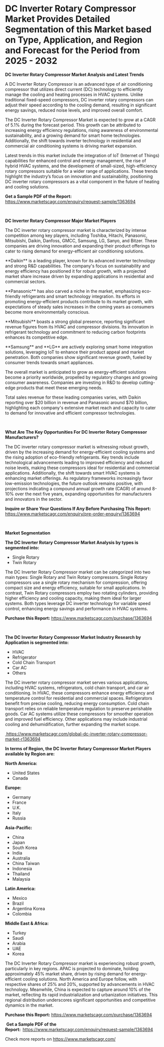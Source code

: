 <p><h1>DC Inverter Rotary Compressor Market Provides Detailed Segmentation of this Market based on Type, Application, and Region and Forecast for the Period from 2025 - 2032</h1></p><p><strong>DC Inverter Rotary Compressor Market Analysis and Latest Trends</strong></p>
<p><p>A DC Inverter Rotary Compressor is an advanced type of air conditioning compressor that utilizes direct current (DC) technology to efficiently manage the cooling and heating processes in HVAC systems. Unlike traditional fixed-speed compressors, DC inverter rotary compressors can adjust their speed according to the cooling demand, resulting in significant energy savings, reduced noise levels, and improved overall comfort.</p><p>The DC Inverter Rotary Compressor Market is expected to grow at a CAGR of 5.1% during the forecast period. This growth can be attributed to increasing energy efficiency regulations, rising awareness of environmental sustainability, and a growing demand for smart home technologies. Additionally, the shift towards inverter technology in residential and commercial air conditioning systems is driving market expansion.</p><p>Latest trends in this market include the integration of IoT (Internet of Things) capabilities for enhanced control and energy management, the rise of hybrid HVAC systems, and the development of small-sized, high-efficiency rotary compressors suitable for a wider range of applications. These trends highlight the industry’s focus on innovation and sustainability, positioning DC inverter rotary compressors as a vital component in the future of heating and cooling solutions.</p></p>
<p><strong>Get a Sample PDF of the Report:&nbsp;</strong> <a href="https://www.marketscagr.com/enquiry/request-sample/1363694?utm_campaign=3195&utm_medium=2&utm_source=Github&utm_content=ia&utm_term=10042025&utm_id=dc-inverter-rotary-compressor">https://www.marketscagr.com/enquiry/request-sample/1363694</a></p>
<p>&nbsp;</p>
<p><strong>DC Inverter Rotary Compressor Major Market Players</strong></p>
<p><p>The DC inverter rotary compressor market is characterized by intense competition among key players, including Toshiba, Hitachi, Panasonic, Mitsubishi, Daikin, Danfoss, GMCC, Samsung, LG, Sanyo, and Bitzer. These companies are driving innovation and expanding their product offerings to cater to rising demand for energy-efficient air conditioning solutions.</p><p>**Daikin** is a leading player, known for its advanced inverter technology and strong R&D capabilities. The company's focus on sustainability and energy efficiency has positioned it for robust growth, with a projected market share increase driven by expanding applications in residential and commercial sectors. </p><p>**Panasonic** has also carved a niche in the market, emphasizing eco-friendly refrigerants and smart technology integration. Its efforts in promoting energy-efficient products contribute to its market growth, with expectations of steady sales increases in the coming years as consumers become more environmentally conscious.</p><p>**Mitsubishi** boasts a strong global presence, reporting significant revenue figures from its HVAC and compressor divisions. Its innovation in refrigerant technology and commitment to reducing carbon footprints enhances its competitive edge.</p><p>**Samsung** and **LG** are actively exploring smart home integration solutions, leveraging IoT to enhance their product appeal and market penetration. Both companies show significant revenue growth, fueled by consumer trends towards smart appliances.</p><p>The overall market is anticipated to grow as energy-efficient solutions become a priority worldwide, propelled by regulatory changes and growing consumer awareness. Companies are investing in R&D to develop cutting-edge products that meet these emerging needs.</p><p>Total sales revenue for these leading companies varies, with Daikin reporting over $20 billion in revenue and Panasonic around $70 billion, highlighting each company's extensive market reach and capacity to cater to demand for innovative and efficient compressor technologies.</p></p>
<p>&nbsp;</p>
<p><strong>What Are The Key Opportunities For DC Inverter Rotary Compressor Manufacturers?</strong></p>
<p><p>The DC inverter rotary compressor market is witnessing robust growth, driven by the increasing demand for energy-efficient cooling systems and the rising adoption of eco-friendly refrigerants. Key trends include technological advancements leading to improved efficiency and reduced noise levels, making these compressors ideal for residential and commercial applications. Additionally, the shift towards smart HVAC systems is enhancing market offerings. As regulatory frameworks increasingly favor low-emission technologies, the future outlook remains positive, with projections indicating a compound annual growth rate (CAGR) of around 8-10% over the next five years, expanding opportunities for manufacturers and innovators in the sector.</p></p>
<p><strong>Inquire or Share Your Questions If Any Before Purchasing This Report:</strong> <a href="https://www.marketscagr.com/enquiry/pre-order-enquiry/1363694?utm_campaign=3195&utm_medium=2&utm_source=Github&utm_content=ia&utm_term=10042025&utm_id=dc-inverter-rotary-compressor">https://www.marketscagr.com/enquiry/pre-order-enquiry/1363694</a></p>
<p>&nbsp;</p>
<p><strong>Market Segmentation</strong></p>
<p><strong>The DC Inverter Rotary Compressor Market Analysis by types is segmented into:</strong></p>
<p><ul><li>Single Rotary</li><li>Twin Rotary</li></ul></p>
<p><p>The DC Inverter Rotary Compressor market can be categorized into two main types: Single Rotary and Twin Rotary compressors. Single Rotary compressors use a single rotary mechanism for compression, offering compact size and energy efficiency, suitable for small applications. In contrast, Twin Rotary compressors employ two rotating cylinders, providing higher efficiency and cooling capacity, making them ideal for larger systems. Both types leverage DC inverter technology for variable speed control, enhancing energy savings and performance in HVAC systems.</p></p>
<p><strong>Purchase this Report:&nbsp;</strong><a href="https://www.marketscagr.com/purchase/1363694?utm_campaign=3195&utm_medium=2&utm_source=Github&utm_content=ia&utm_term=10042025&utm_id=dc-inverter-rotary-compressor">https://www.marketscagr.com/purchase/1363694</a></p>
<p>&nbsp;</p>
<p><strong>The DC Inverter Rotary Compressor Market Industry Research by Application is segmented into:</strong></p>
<p><ul><li>HVAC</li><li>Refrigerator</li><li>Cold Chain Transport</li><li>Car AC</li><li>Others</li></ul></p>
<p><p>The DC inverter rotary compressor market serves various applications, including HVAC systems, refrigerators, cold chain transport, and car air conditioning. In HVAC, these compressors enhance energy efficiency and temperature control for residential and commercial spaces. Refrigerators benefit from precise cooling, reducing energy consumption. Cold chain transport relies on reliable temperature regulation to preserve perishable goods. Car AC systems utilize these compressors for smoother operation and improved fuel efficiency. Other applications may include industrial cooling and dehumidification, further expanding the market scope.</p></p>
<p><a href="https://www.marketscagr.com/global-dc-inverter-rotary-compressor-market-r1363694?utm_campaign=3195&utm_medium=2&utm_source=Github&utm_content=ia&utm_term=10042025&utm_id=dc-inverter-rotary-compressor">&nbsp;https://www.marketscagr.com/global-dc-inverter-rotary-compressor-market-r1363694</a></p>
<p><strong>In terms of Region, the DC Inverter Rotary Compressor Market Players available by Region are:</strong></p>
<p>
    <p> <strong> North America: </strong>
        <ul>
            <li>United States</li>
            <li>Canada</li>
        </ul>
        </p> 
    <p> <strong> Europe: </strong>
        <ul>
            <li>Germany</li>
            <li>France</li>
            <li>U.K.</li>
            <li>Italy</li>
            <li>Russia</li>
        </ul>
        </p> 
    <p> <strong> Asia-Pacific: </strong>
        <ul>
            <li>China</li>
            <li>Japan</li>
            <li>South Korea</li>
            <li>India</li>
            <li>Australia</li>
            <li>China Taiwan</li>
            <li>Indonesia</li>
            <li>Thailand</li>
            <li>Malaysia</li>
        </ul>
        </p> 
    <p> <strong> Latin America: </strong>
        <ul>
            <li>Mexico</li>
            <li>Brazil</li>
            <li>Argentina Korea</li>
            <li>Colombia</li>
        </ul>
        </p> 
    <p> <strong> Middle East & Africa: </strong>
        <ul>
            <li>Turkey</li>
            <li>Saudi</li>
            <li>Arabia</li>
            <li>UAE</li>
            <li>Korea</li>
        </ul>
    </p>
    </p>
<p><p>The DC Inverter Rotary Compressor market is experiencing robust growth, particularly in key regions. APAC is projected to dominate, holding approximately 45% market share, driven by rising demand for energy-efficient cooling solutions. North America and Europe follow, with respective shares of 25% and 20%, supported by advancements in HVAC technology. Meanwhile, China is expected to capture around 10% of the market, reflecting its rapid industrialization and urbanization initiatives. This regional distribution underscores significant opportunities and competitive dynamics in the market.</p></p>
<p><strong>Purchase this Report: </strong><a href="https://www.marketscagr.com/purchase/1363694?utm_campaign=3195&utm_medium=2&utm_source=Github&utm_content=ia&utm_term=10042025&utm_id=dc-inverter-rotary-compressor">https://www.marketscagr.com/purchase/1363694</a></p>
<p>&nbsp;<strong>Get a Sample PDF of the Report:&nbsp;&nbsp;</strong><a href="https://www.marketscagr.com/enquiry/request-sample/1363694?utm_campaign=3195&utm_medium=2&utm_source=Github&utm_content=ia&utm_term=10042025&utm_id=dc-inverter-rotary-compressor">https://www.marketscagr.com/enquiry/request-sample/1363694</a></p>
<p><strong></strong></p>
<p>Check more reports on <a href="https://www.marketscagr.com/?utm_campaign=3195&utm_medium=2&utm_source=Github&utm_content=ia&utm_term=10042025&utm_id=dc-inverter-rotary-compressor">https://www.marketscagr.com/</a></p>